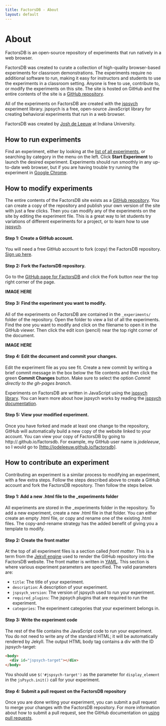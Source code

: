 ```yaml
---
title: FactorsDB - About
layout: default
---
```


# About

<p class="lead">FactorsDB is an open-source repository of experiments that
run natively in a web browser.</p>

FactorsDB was created to curate a collection of high-quality browser-based
experiments for classroom demonstrations. The experiments require no additional
software to run, making it easy for instructors and students to use the
experiments in a classroom setting. Anyone is free to use, contribute to, or
modify the experiments on this site. The site is hosted on GitHub and the entire
contents of the site is a
[GitHub repository](http://github.com/jodeleeuw/factorsdb).

All of the experiments on FactorsDB are created with the
[jspsych](http://www.jspsych.org) experiment library. jspsych is a free,
open-source JavaScript library for creating behavioral experiments that run in a
web browser.

FactorsDB was created by [Josh de Leeuw](http://pages.iu.edu/~jodeleeu) at
Indiana University.

## How to run experiments

Find an experiment, either by looking at the
[list of all experiments](index.html), or searching by category in the menu on
the left. Click **Start Experiment** to launch the desired
experiment. Experiments should run smoothly in any up-to-date web browser, but
if you are having trouble try running the experiment in
[Google Chrome](http://www.google.com/chrome).

## How to modify experiments

The entire contents of the FactorsDB site exists as a
[GitHub repository](http://github.com/jodeleeuw/factorsdb). You can create a
copy of the repository and publish your own version of the site with just a few
clicks. Then you can modify any of the experiments on the site by editing the
experiment file. This is a great way to let students try variations of different
experiments for a project, or to learn how to use
[jspsych](http://www.jspsych.org).

#### Step 1: Create a GitHub account.

You will need a free GitHub account to fork (copy) the FactorsDB repository.
[Sign up here](http://www.github.com/join).

#### Step 2: Fork the FactorsDB repository.

Go to the [GitHub page for FactorsDB](http://github.com/jodeleeuw/factorsdb) and
click the Fork button near the top right corner of the page.

**IMAGE HERE**

#### Step 3: Find the experiment you want to modify.

All of the experiments on FactorsDB are contained in the `_experiments/` folder
of the repository. Open the folder to view a list of all the experiments. Find
the one you want to modify and click on the filename to open it in the GitHub
viewer. Then click the edit icon (pencil) near the top right corner of the
document.

**IMAGE HERE**

#### Step 4: Edit the document and commit your changes.

Edit the experiment file as you see fit. Create a new commit by writing a brief
commit message in the box below the file contents and then click the green
**Commit Changes** button. Make sure to select the option *Commit directly to
the gh-pages branch*.

Experiments on FactorsDB are written in JavaScript using the
[jspsych library](http://www.jspsych.org). You can learn more about how jspsych
works by reading the [jspsych documentation](http://docs.jspsych.org).

#### Step 5: View your modified experiment.

Once you have forked and made at least one change to the repository, GitHub will
automatically build a new copy of the website linked to your account. You can
view your copy of FactorsDB by going to
http://<your-user-name>.github.io/factorsdb. For example, my GitHub user name is
*jodeleeuw*, so I would go to [http://jodeleeuw.github.io/factorsdb].

## How to contribute an experiment

Contributing an experiment is a similar process to modifying an experiment, with
a few extra steps. Follow the steps described above to create a GitHub account
and fork the FactorsDB repository. Then follow the steps below.

#### Step 1: Add a new .html file to the _experiments folder

All experiments are stored in the _experiments folder in the repository. To add
a new experiment, create a new .html file in that folder. You can either create
an empty .html file, or copy and rename one of the existing .html files. The
copy-and-rename strategy has the added benefit of giving you a template to
modify.

#### Step 2: Create the front matter

At the top of all experiment files is a section called *front matter*. This is a
term from the [Jekyll engine](http://jekyllrb.com/docs/frontmatter/) used to
render the GitHub repository into the FactorsDB website. The front matter is
written in [YAML](http://yaml.org/). This section is where
various experiment parameters are specified. The valid parameters are:

* `title`: The title of your experiment.
* `description`: A description of your experiment.
* `jspsych_version`: The version of jspsych used to run your experiment.
* `required_plugins`: The jspsych plugins that are required to run the
experiment.
* `categories`: The experiment categories that your experiment belongs in.

#### Step 3: Write the experiment code

The rest of the file contains the JavaScript code to run your experiment. You do
not need to write any of the standard HTML; it will be automatically rendered by
Jekyll. The output HTML body tag contains a div with the ID jspsych-target:
```html
<body>
  <div id="jspsych-target"></div>
</body>
```
You should use `$('#jspsych-target')` as the parameter for `display_element` in
the `jsPsych.init()` call for your experiment.

#### Step 4: Submit a pull request on the FactorsDB repository

Once you are done writing your experiment, you can submit a pull request to
merge your changes with the FactorsDB repository. For more information about how
to submit a pull request, see the GitHub documentation on
[using pull requests](https://help.github.com/articles/using-pull-requests/).
